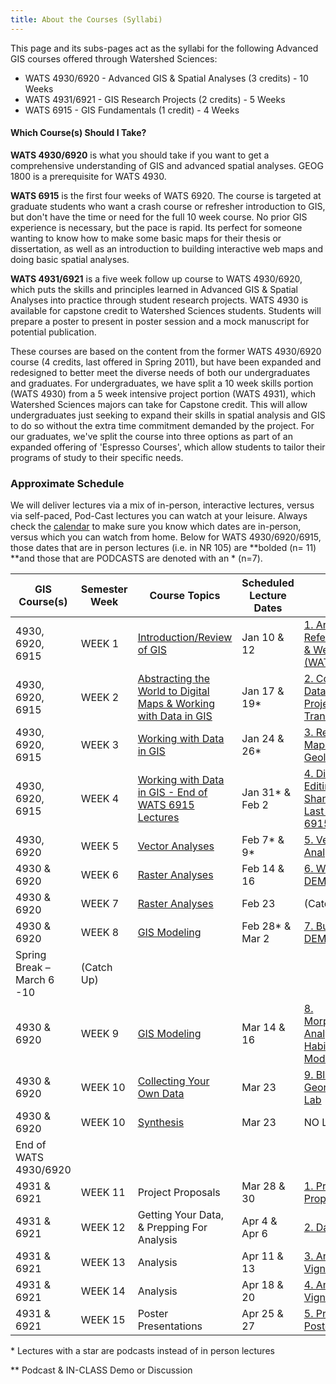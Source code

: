 ```yaml
---
title: About the Courses (Syllabi)
---
```


This page and its subs-pages act as the syllabi for the following Advanced GIS courses offered through Watershed Sciences:

- WATS 4930/6920 - Advanced GIS & Spatial Analyses (3 credits) - 10 Weeks 
- WATS 4931/6921 - GIS Research Projects (2 credits)  - 5 Weeks
- WATS 6915 - GIS Fundamentals (1 credit) - 4 Weeks

#### Which Course(s) Should I Take?

**WATS 4930/6920** is what you should take if you want to get a comprehensive understanding of GIS and advanced spatial analyses. GEOG 1800 is a prerequisite for WATS 4930.

**WATS 6915** is the first four weeks of WATS 6920. The course is targeted at graduate students who want a crash course or refresher introduction to GIS, but don't have the time or need for the full 10 week course. No prior GIS experience is necessary, but the pace is rapid.  Its perfect for someone wanting to know how to make some basic maps for their thesis or dissertation, as well as an introduction to building interactive web maps and doing basic spatial analyses.

**WATS 4931/6921** is a five week follow up course to WATS 4930/6920, which puts the skills and principles learned in Advanced GIS & Spatial Analyses into practice through student research projects. WATS 4930 is available for capstone credit to Watershed Sciences students. Students will prepare a poster to present in poster session and a mock manuscript for potential publication. 

These courses are based on the content from the former WATS 4930/6920 course (4 credits, last offered in Spring 2011), but have been expanded and redesigned to better meet the diverse needs of both our undergraduates and graduates. For undergraduates, we have split a 10 week skills portion (WATS 4930) from a 5 week intensive project portion (WATS 4931), which Watershed Sciences majors can take for Capstone credit. This will allow undergraduates just seeking to expand their skills in spatial analysis and GIS to do so without the extra time commitment demanded by the project. For our graduates, we've split the course into three options as part of an expanded offering of 'Espresso Courses', which allow students to tailor their programs of study to their specific needs. 

### Approximate Schedule

We will deliver lectures via a mix of in-person, interactive lectures, versus via self-paced, Pod-Cast lectures you can watch at your leisure. Always check the [calendar](http://gis.joewheaton.org/my-calendar) to make sure you know which dates are in-person, versus which you can watch from home.  Below for WATS 4930/6920/6915, those dates that are in person lectures (i.e. in NR 105) are **bolded (n= 11) **and those that are PODCASTS are denoted with an * (n=7). 

| GIS Course(s)              | Semester Week | Course Topics                            | Scheduled Lecture Dates | Lab                                      |
| -------------------------- | ------------- | ---------------------------------------- | ----------------------- | ---------------------------------------- |
| 4930, 6920, 6915           | WEEK 1        | [Introduction/Review of GIS](https://www.google.com/url?q=http://gis.joewheaton.org/topics/introgis&sa=D&ust=1507735853426000&usg=AFQjCNED-kvGRjaiWyFQg7vkcQUmKXFjuA) | Jan 10 & 12             | [1. ArcGIS Refersher/Intro & WebGIS (WATS 6915)](https://www.google.com/url?q=http://gis.joewheaton.org/assignments/labs/lab01&sa=D&ust=1507735853426000&usg=AFQjCNGyodmHBXNa6MXZ4SXySBG0eqIa2A) |
| 4930, 6920, 6915           | WEEK 2        | [Abstracting the World to Digital Maps & Working with Data in GIS](https://www.google.com/url?q=http://gis.joewheaton.org/topics/digitalmaps&sa=D&ust=1507735853426000&usg=AFQjCNF0OE9C98MvoBGJ-zsRZPOhmAzcsw) | Jan 17 & 19*            | [2. Coordinate Data, Projections & Transformations](https://www.google.com/url?q=http://gis.joewheaton.org/assignments/labs/lab-02---coordinate-data-projections-transformations&sa=D&ust=1507735853427000&usg=AFQjCNFhWBJcfYsQwdLiMplDZDai9aNSkg) |
| 4930, 6920, 6915           | WEEK 3        | [Working with Data in GIS](https://www.google.com/url?q=http://gis.joewheaton.org/topics/data&sa=D&ust=1507735853427000&usg=AFQjCNHRB_uwx8MYPYXJ30u2qPyeNtabhw) | Jan 24 & 26*            | [3. Reproducing Maps - Geologic Map](https://www.google.com/url?q=http://gis.joewheaton.org/assignments/labs/lab03&sa=D&ust=1507735853427000&usg=AFQjCNHM06osp763C577dZLppUgEXxVciQ) |
| 4930, 6920, 6915           | WEEK 4        | [Working with Data in GIS - End of WATS 6915 Lectures](https://www.google.com/url?q=http://gis.joewheaton.org/topics/week-04---geoprocessing-uncertainty&sa=D&ust=1507735853427000&usg=AFQjCNEaEPcwvO-buX_RoBS8_lWa4MwG-w) | Jan 31* & Feb 2         | [4. Digitizing & Editing & Sharing Data - Last WATS 6915 Lab](https://www.google.com/url?q=http://gis.joewheaton.org/assignments/labs/lab04&sa=D&ust=1507735853427000&usg=AFQjCNE21Fco9yffJrWBMEf1FgwDJTxmMw) |
| 4930, 6920                 | WEEK 5        | [Vector Analyses](https://www.google.com/url?q=http://gis.joewheaton.org/topics/vector-analyses&sa=D&ust=1507735853428000&usg=AFQjCNEbkx6gncxNJOvVx0P8Ohz7hr73Vw) | Feb 7* & 9*             | [5. Vector Analysis](https://www.google.com/url?q=http://gis.joewheaton.org/assignments/labs/lab05&sa=D&ust=1507735853428000&usg=AFQjCNEKa12AZD4tLJsDWP49mpwSJDVc1Q) |
| 4930 & 6920                | WEEK 6        | [Raster Analyses](https://www.google.com/url?q=http://gis.joewheaton.org/topics/raster-analyses&sa=D&ust=1507735853428000&usg=AFQjCNEsP3R1yLSa9fqTQBpWc24MC14fng) | Feb 14 & 16             | [6. Working w/ DEMs](https://www.google.com/url?q=http://gis.joewheaton.org/assignments/labs/lab06-1&sa=D&ust=1507735853428000&usg=AFQjCNFfOLnsNstbpjBnASJq1OJKwRPKiQ) |
| 4930 & 6920                | WEEK 7        | [Raster Analyses](https://www.google.com/url?q=http://gis.joewheaton.org/topics/raster-analyses&sa=D&ust=1507735853428000&usg=AFQjCNEsP3R1yLSa9fqTQBpWc24MC14fng) | Feb 23                  | (Catch Up)                               |
| 4930 & 6920                | WEEK 8        | [GIS Modeling](https://www.google.com/url?q=http://gis.joewheaton.org/topics/week-8-gis-modeling&sa=D&ust=1507735853429000&usg=AFQjCNFOBUoiKRwFX4tJEPvRV0xTctii-w) | Feb 28* & Mar 2         | [7. Building DEMs](https://www.google.com/url?q=http://gis.joewheaton.org/assignments/labs/lab-07---building-dems&sa=D&ust=1507735853434000&usg=AFQjCNGQTbcA2HuWA2K2yrSe0d4OfAzXwA) |
| Spring Break – March 6 -10 | (Catch Up)    |                                          |                         |                                          |
| 4930 & 6920                | WEEK 9        | [GIS Modeling](https://www.google.com/url?q=http://gis.joewheaton.org/topics/week-8-gis-modeling&sa=D&ust=1507735853435000&usg=AFQjCNH29L15xiEJ-Lt3kRnu7zxuZPsE7g) | Mar 14 & 16             | [8. Morphometric Analyses or Habitat Modelling](https://www.google.com/url?q=http://gis.joewheaton.org/assignments/labs/lab-8---choice&sa=D&ust=1507735853435000&usg=AFQjCNFEVG1yZk4aXyXLrVbQHAhsJSGw2A) |
| 4930 & 6920                | WEEK 10       | [Collecting Your Own Data](https://www.google.com/url?q=http://gis.joewheaton.org/topics/data-colleciton&sa=D&ust=1507735853435000&usg=AFQjCNF28O4Ns8shLWOXnaWWuBR0Y8EKmQ) | Mar 23                  | [9. Blimp & Georeferencing Lab](https://www.google.com/url?q=http://gis.joewheaton.org/assignments/labs/lab10blimp&sa=D&ust=1507735853436000&usg=AFQjCNH0FjtUbFygMiNPsetqJZ_md_LU0Q) |
| 4930 & 6920                | WEEK 10       | [Synthesis](https://www.google.com/url?q=http://gis.joewheaton.org/topics/week-10---course-synthesis&sa=D&ust=1507735853436000&usg=AFQjCNF9QND5d7mE747pdie1jWrTJq7NCA) | Mar 23                  | NO LAB                                   |
| End of WATS 4930/6920      |               |                                          |                         |                                          |
| 4931 & 6921                | WEEK 11       | Project Proposals                        | Mar 28 & 30             | [1. Project Proposals](https://www.google.com/url?q=http://gis.joewheaton.org/assignments/project/project-proposal&sa=D&ust=1507735853436000&usg=AFQjCNGkpEpHHJ5rqt7f1uoXmLuCHRpVYw) |
| 4931 & 6921                | WEEK 12       | Getting Your Data, & Prepping For Analysis | Apr 4 & Apr 6           | [2. Data Vignette](https://www.google.com/url?q=http://gis.joewheaton.org/assignments/project/data-preparation-vignette&sa=D&ust=1507735853437000&usg=AFQjCNFATSuXjdAQ_5CtMXMbHyuHFDM_Bg) |
| 4931 & 6921                | WEEK 13       | Analysis                                 | Apr 11 & 13             | [3. Analysis Vignette](https://www.google.com/url?q=http://gis.joewheaton.org/assignments/project/data-analysis-vignettes&sa=D&ust=1507735853437000&usg=AFQjCNH065J49req8KySrf7PO6b2dzvzPQ) |
| 4931 & 6921                | WEEK 14       | Analysis                                 | Apr 18 & 20             | [4. Analysis Vignette](https://www.google.com/url?q=http://gis.joewheaton.org/assignments/project/poster-session&sa=D&ust=1507735853437000&usg=AFQjCNG0bCWyC-Hk-Qijh_3csGXyADGEEw) |
| 4931 & 6921                | WEEK 15       | Poster Presentations                     | Apr 25 & 27             | [5. Project Poster](https://www.google.com/url?q=http://gis.joewheaton.org/assignments/project/poster-session&sa=D&ust=1507735853437000&usg=AFQjCNG0bCWyC-Hk-Qijh_3csGXyADGEEw) |

\* Lectures with a star are podcasts instead of in person lectures

** Podcast & IN-CLASS Demo or Discussion